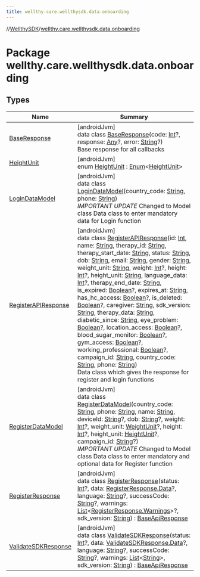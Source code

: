 ```yaml
---
title: wellthy.care.wellthysdk.data.onboarding
---
```

//[WellthySDK](../../index.html)/[wellthy.care.wellthysdk.data.onboarding](index.html)



# Package wellthy.care.wellthysdk.data.onboarding



## Types


| Name | Summary |
|---|---|
| [BaseResponse](-base-response/index.html) | [androidJvm]<br>data class [BaseResponse](-base-response/index.html)(code: [Int](https://kotlinlang.org/api/latest/jvm/stdlib/kotlin/-int/index.html)?, response: [Any](https://kotlinlang.org/api/latest/jvm/stdlib/kotlin/-any/index.html)?, error: [String](https://kotlinlang.org/api/latest/jvm/stdlib/kotlin/-string/index.html)?)<br>Base response for all callbacks |
| [HeightUnit](-height-unit/index.html) | [androidJvm]<br>enum [HeightUnit](-height-unit/index.html) : [Enum](https://kotlinlang.org/api/latest/jvm/stdlib/kotlin/-enum/index.html)&lt;[HeightUnit](-height-unit/index.html)&gt; |
| [LoginDataModel](-login-data-model/index.html) | [androidJvm]<br>data class [LoginDataModel](-login-data-model/index.html)(country_code: [String](https://kotlinlang.org/api/latest/jvm/stdlib/kotlin/-string/index.html), phone: [String](https://kotlinlang.org/api/latest/jvm/stdlib/kotlin/-string/index.html))<br>*IMPORTANT UPDATE* Changed to Model class Data class to enter mandatory data for Login function |
| [RegisterAPIResponse](-register-a-p-i-response/index.html) | [androidJvm]<br>data class [RegisterAPIResponse](-register-a-p-i-response/index.html)(id: [Int](https://kotlinlang.org/api/latest/jvm/stdlib/kotlin/-int/index.html), name: [String](https://kotlinlang.org/api/latest/jvm/stdlib/kotlin/-string/index.html), therapy_id: [String](https://kotlinlang.org/api/latest/jvm/stdlib/kotlin/-string/index.html), therapy_start_date: [String](https://kotlinlang.org/api/latest/jvm/stdlib/kotlin/-string/index.html), status: [String](https://kotlinlang.org/api/latest/jvm/stdlib/kotlin/-string/index.html), dob: [String](https://kotlinlang.org/api/latest/jvm/stdlib/kotlin/-string/index.html), email: [String](https://kotlinlang.org/api/latest/jvm/stdlib/kotlin/-string/index.html), gender: [String](https://kotlinlang.org/api/latest/jvm/stdlib/kotlin/-string/index.html), weight_unit: [String](https://kotlinlang.org/api/latest/jvm/stdlib/kotlin/-string/index.html), weight: [Int](https://kotlinlang.org/api/latest/jvm/stdlib/kotlin/-int/index.html)?, height: [Int](https://kotlinlang.org/api/latest/jvm/stdlib/kotlin/-int/index.html)?, height_unit: [String](https://kotlinlang.org/api/latest/jvm/stdlib/kotlin/-string/index.html), language_data: [Int](https://kotlinlang.org/api/latest/jvm/stdlib/kotlin/-int/index.html)?, therapy_end_date: [String](https://kotlinlang.org/api/latest/jvm/stdlib/kotlin/-string/index.html), is_expired: [Boolean](https://kotlinlang.org/api/latest/jvm/stdlib/kotlin/-boolean/index.html)?, expires_at: [String](https://kotlinlang.org/api/latest/jvm/stdlib/kotlin/-string/index.html), has_hc_access: [Boolean](https://kotlinlang.org/api/latest/jvm/stdlib/kotlin/-boolean/index.html)?, is_deleted: [Boolean](https://kotlinlang.org/api/latest/jvm/stdlib/kotlin/-boolean/index.html)?, caregiver: [String](https://kotlinlang.org/api/latest/jvm/stdlib/kotlin/-string/index.html), sdk_version: [String](https://kotlinlang.org/api/latest/jvm/stdlib/kotlin/-string/index.html), therapy_data: [String](https://kotlinlang.org/api/latest/jvm/stdlib/kotlin/-string/index.html), diabetic_since: [String](https://kotlinlang.org/api/latest/jvm/stdlib/kotlin/-string/index.html), eye_problem: [Boolean](https://kotlinlang.org/api/latest/jvm/stdlib/kotlin/-boolean/index.html)?, location_access: [Boolean](https://kotlinlang.org/api/latest/jvm/stdlib/kotlin/-boolean/index.html)?, blood_sugar_monitor: [Boolean](https://kotlinlang.org/api/latest/jvm/stdlib/kotlin/-boolean/index.html)?, gym_access: [Boolean](https://kotlinlang.org/api/latest/jvm/stdlib/kotlin/-boolean/index.html)?, working_professional: [Boolean](https://kotlinlang.org/api/latest/jvm/stdlib/kotlin/-boolean/index.html)?, campaign_id: [String](https://kotlinlang.org/api/latest/jvm/stdlib/kotlin/-string/index.html), country_code: [String](https://kotlinlang.org/api/latest/jvm/stdlib/kotlin/-string/index.html), phone: [String](https://kotlinlang.org/api/latest/jvm/stdlib/kotlin/-string/index.html))<br>Data class which gives the response for register and login functions |
| [RegisterDataModel](-register-data-model/index.html) | [androidJvm]<br>data class [RegisterDataModel](-register-data-model/index.html)(country_code: [String](https://kotlinlang.org/api/latest/jvm/stdlib/kotlin/-string/index.html), phone: [String](https://kotlinlang.org/api/latest/jvm/stdlib/kotlin/-string/index.html), name: [String](https://kotlinlang.org/api/latest/jvm/stdlib/kotlin/-string/index.html), deviceId: [String](https://kotlinlang.org/api/latest/jvm/stdlib/kotlin/-string/index.html)?, dob: [String](https://kotlinlang.org/api/latest/jvm/stdlib/kotlin/-string/index.html)?, weight: [Int](https://kotlinlang.org/api/latest/jvm/stdlib/kotlin/-int/index.html)?, weight_unit: [WeightUnit](../wellthy.care.wellthysdk.data.diary/-weight-unit/index.html)?, height: [Int](https://kotlinlang.org/api/latest/jvm/stdlib/kotlin/-int/index.html)?, height_unit: [HeightUnit](-height-unit/index.html)?, campaign_id: [String](https://kotlinlang.org/api/latest/jvm/stdlib/kotlin/-string/index.html)?)<br>*IMPORTANT UPDATE* Changed to Model class Data class to enter mandatory and optional data for Register function |
| [RegisterResponse](-register-response/index.html) | [androidJvm]<br>data class [RegisterResponse](-register-response/index.html)(status: [Int](https://kotlinlang.org/api/latest/jvm/stdlib/kotlin/-int/index.html)?, data: [RegisterResponse.Data](-register-response/-data/index.html)?, language: [String](https://kotlinlang.org/api/latest/jvm/stdlib/kotlin/-string/index.html)?, successCode: [String](https://kotlinlang.org/api/latest/jvm/stdlib/kotlin/-string/index.html)?, warnings: [List](https://kotlinlang.org/api/latest/jvm/stdlib/kotlin.collections/-list/index.html)&lt;[RegisterResponse.Warnings](-register-response/-warnings/index.html)&gt;?, sdk_version: [String](https://kotlinlang.org/api/latest/jvm/stdlib/kotlin/-string/index.html)) : [BaseApiResponse](../wellthy.care.wellthysdk.data.base/-base-api-response/index.html) |
| [ValidateSDKResponse](-validate-s-d-k-response/index.html) | [androidJvm]<br>data class [ValidateSDKResponse](-validate-s-d-k-response/index.html)(status: [Int](https://kotlinlang.org/api/latest/jvm/stdlib/kotlin/-int/index.html)?, data: [ValidateSDKResponse.Data](-validate-s-d-k-response/-data/index.html)?, language: [String](https://kotlinlang.org/api/latest/jvm/stdlib/kotlin/-string/index.html)?, successCode: [String](https://kotlinlang.org/api/latest/jvm/stdlib/kotlin/-string/index.html)?, warnings: [List](https://kotlinlang.org/api/latest/jvm/stdlib/kotlin.collections/-list/index.html)&lt;[String](https://kotlinlang.org/api/latest/jvm/stdlib/kotlin/-string/index.html)&gt;, sdk_version: [String](https://kotlinlang.org/api/latest/jvm/stdlib/kotlin/-string/index.html)) : [BaseApiResponse](../wellthy.care.wellthysdk.data.base/-base-api-response/index.html) |

